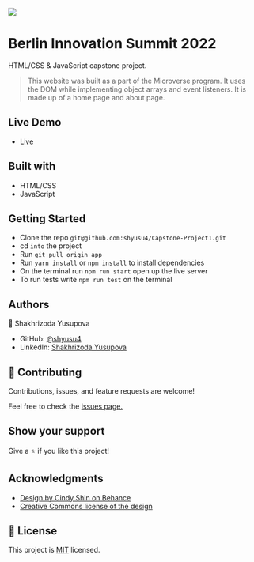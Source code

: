 ![](https://img.shields.io/badge/Microverse-blueviolet)
# Berlin Innovation Summit 2022
HTML/CSS &amp; JavaScript capstone project.

> This website was built as a part of the Microverse program. It uses the DOM while implementing object arrays and event listeners. It is made up of a home page and about page.

## Live Demo

- [Live](https://shyusu4.github.io/Capstone-Project1/)

## Built with

- HTML/CSS
- JavaScript

## Getting Started

- Clone the repo `git@github.com:shyusu4/Capstone-Project1.git`
- cd `into` the project
- Run `git pull origin app`
- Run `yarn install` or `npm install` to install dependencies
- On the terminal run `npm run start` open up the live server
- To run tests write `npm run test` on the terminal

## Authors

👤 Shakhrizoda Yusupova

- GitHub: [@shyusu4](https://github.com/shyusu4)
- LinkedIn: [Shakhrizoda Yusupova](https://www.linkedin.com/in/shakhrizoda-yusupova-789253229/?originalSubdomain=uz)

## 🤝 Contributing
Contributions, issues, and feature requests are welcome!

Feel free to check the [issues page.](https://github.com/shyusu4/Capstone-Project1/issues)

## Show your support
Give a ⭐️ if you like this project!

## Acknowledgments

- [Design by Cindy Shin on Behance](https://www.behance.net/gallery/29845175/CC-Global-Summit-2015)
- [Creative Commons license of the design](https://creativecommons.org/licenses/by-nc/4.0/)

## 📝 License

This project is [MIT](https://github.com/shyusu4/Capstone-Project1/blob/capstone/MIT.md) licensed.
